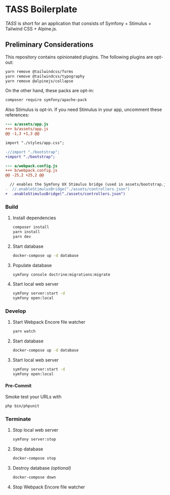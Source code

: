 # TASS Boilerplate

_TASS_ is short for an application that consists of Symfony + Stimulus + Tailwind CSS + Alpine.js.

## Preliminary Considerations

This repository contains opinionated plugins. The following plugins are opt-out:

```sh
yarn remove @tailwindcss/forms
yarn remove @tailwindcss/typography
yarn remove @alpinejs/collapse
```

On the other hand, these packs are opt-in:

```sh
composer require symfony/apache-pack
```

Also Stimulus is opt-in. If you need Stimulus in your app, uncomment these references:

```diff
--- a/assets/app.js
+++ b/assets/app.js
@@ -1,3 +1,3 @@

import "./styles/app.css";

-//import "./bootstrap";
+import "./bootstrap";
```

```diff
--- a/webpack.config.js
+++ b/webpack.config.js
@@ -25,2 +25,2 @@

  // enables the Symfony UX Stimulus bridge (used in assets/bootstrap.js)
-  //.enableStimulusBridge("./assets/controllers.json")
+  .enableStimulusBridge("./assets/controllers.json")
```

### Build

1. Install dependencies
   ```sh
   composer install
   yarn install
   yarn dev
   ```
2. Start database
   ```sh
   docker-compose up -d database
   ```
3. Populate database
   ```sh
   symfony console doctrine:migrations:migrate
   ```
4. Start local web server
   ```sh
   symfony server:start -d
   symfony open:local
   ```

### Develop

1. Start Webpack Encore file watcher
   ```sh
   yarn watch
   ```
2. Start database
   ```sh
   docker-compose up -d database
   ```
3. Start local web server
   ```sh
   symfony server:start -d
   symfony open:local
   ```

#### Pre-Commit

Smoke test your URLs with

```sh
php bin/phpunit
```

### Terminate

1. Stop local web server
   ```sh
   symfony server:stop
   ```
2. Stop database
   ```sh
   docker-compose stop
   ```
3. Destroy database _(optional)_
   ```sh
   docker-compose down
   ```
4. Stop Webpack Encore file watcher
